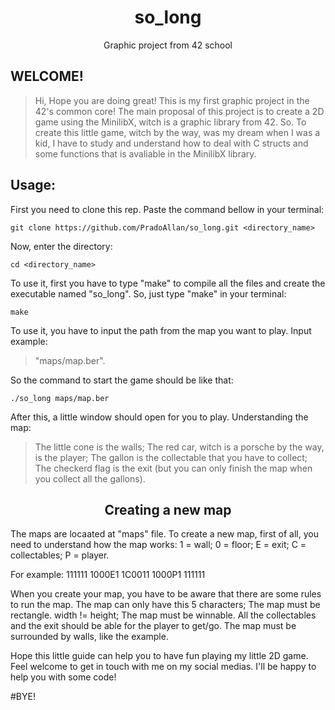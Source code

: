 <h1 align="center">so_long</h1>
<p align="center">Graphic project from 42 school</p>

## WELCOME!
> Hi, Hope you are doing great!
This is my first graphic project in the 42's common core!
The main proposal of this project is to create a 2D game using the MinilibX, witch is a graphic library from 42.
So. To create this little game, witch by the way, was my dream when I was a kid, I have to study and understand how to deal with C structs
and some functions that is avaliable in the MinilibX library.

## Usage:
First you need to clone this rep.
Paste the command bellow in your terminal:
```Shell
git clone https://github.com/PradoAllan/so_long.git <directory_name>
```

Now, enter the directory:
```Shell
cd <directory_name>
```

To use it, first you have to type "make" to compile all the files and create the executable named "so_long".
So, just type "make" in your terminal:
```Shell
make
```

To use it, you have to input the path from the map you want to play. Input example:

> "maps/map.ber".

So the command to start the game should be like that:
```Shell
./so_long maps/map.ber
```
After this, a little window should open for you to play.
Understanding the map:
> The little cone is the walls;
The red car, witch is a porsche by the way, is the player;
The gallon is the collectable that you have to collect;
The checkerd flag is the exit (but you can only finish the map when you collect all the gallons).

<h2 align="center">Creating a new map</h2>

The maps are locaated at "maps" file.
To create a new map, first of all, you need to understand how the map works:
	1 = wall;
	0 = floor;
	E = exit;
	C = collectables;
	P = player.

For example:
	111111
	1000E1
	1C0011
	1000P1
	111111

When you create your map, you have to be aware that there are some rules to run the map.
	The map can only have this 5 characters;
	The map must be rectangle. width != height;
	The map must be winnable. All the collectables and the exit should be able for the player to get/go.
	The map must be surrounded by walls, like the example.

Hope this little guide can help you to have fun playing my little 2D game. Feel welcome to get in touch with me on my social medias. I'll be happy to help you with some code!

#BYE!
